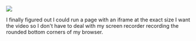 ![](https://db-feed.s3.amazonaws.com/legacy/Screen_Shot_2018_11_13_at_3_15_34_PM-1542140574950.png)

I finally figured out I could run a page with an iframe at the exact size I want the video so I don't have to deal with my screen recorder recording the rounded bottom corners of my browser.
